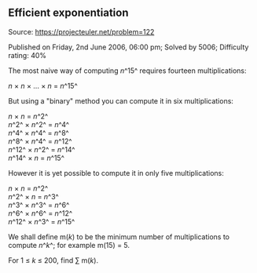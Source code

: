 Efficient exponentiation
------------------------

Source: https://projecteuler.net/problem=122

Published on Friday, 2nd June 2006, 06:00 pm; Solved by 5006; Difficulty
rating: 40%

The most naive way of computing *n*^15^ requires fourteen
multiplications:

*n* × *n* × ... × *n* = *n*^15^

But using a "binary" method you can compute it in six multiplications:

*n* × *n* = *n*^2^\
*n*^2^ × *n*^2^ = *n*^4^\
*n*^4^ × *n*^4^ = *n*^8^\
*n*^8^ × *n*^4^ = *n*^12^\
*n*^12^ × *n*^2^ = *n*^14^\
*n*^14^ × *n* = *n*^15^

However it is yet possible to compute it in only five multiplications:

*n* × *n* = *n*^2^\
*n*^2^ × *n* = *n*^3^\
*n*^3^ × *n*^3^ = *n*^6^\
*n*^6^ × *n*^6^ = *n*^12^\
*n*^12^ × *n*^3^ = *n*^15^

We shall define m(*k*) to be the minimum number of multiplications to
compute *n*^*k*^; for example m(15) = 5.

For 1 ≤ *k* ≤ 200, find ∑ m(*k*).
